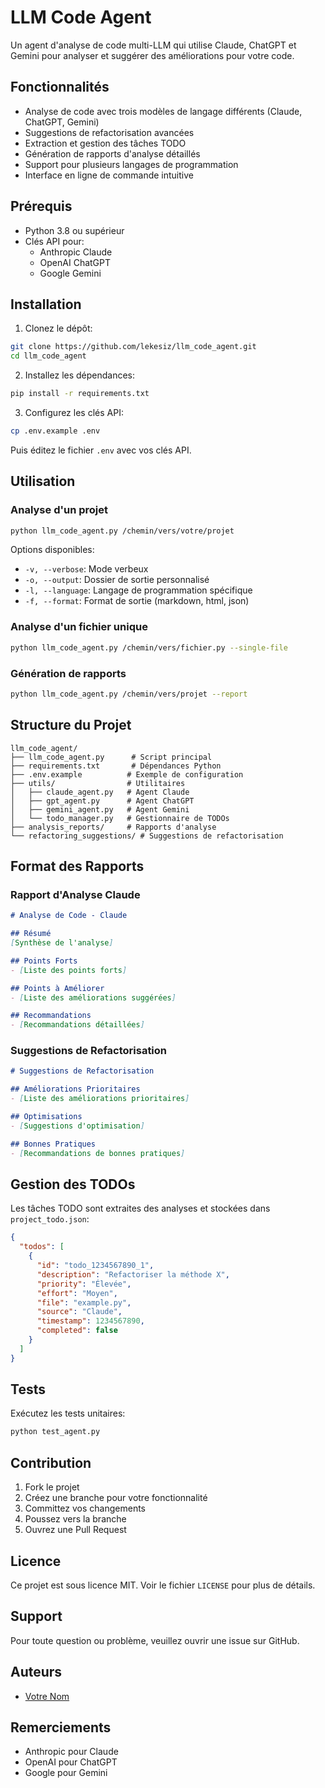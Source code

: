 # LLM Code Agent

Un agent d'analyse de code multi-LLM qui utilise Claude, ChatGPT et Gemini pour analyser et suggérer des améliorations pour votre code.

## Fonctionnalités

- Analyse de code avec trois modèles de langage différents (Claude, ChatGPT, Gemini)
- Suggestions de refactorisation avancées
- Extraction et gestion des tâches TODO
- Génération de rapports d'analyse détaillés
- Support pour plusieurs langages de programmation
- Interface en ligne de commande intuitive

## Prérequis

- Python 3.8 ou supérieur
- Clés API pour:
  - Anthropic Claude
  - OpenAI ChatGPT
  - Google Gemini

## Installation

1. Clonez le dépôt:
```bash
git clone https://github.com/lekesiz/llm_code_agent.git
cd llm_code_agent
```

2. Installez les dépendances:
```bash
pip install -r requirements.txt
```

3. Configurez les clés API:
```bash
cp .env.example .env
```
Puis éditez le fichier `.env` avec vos clés API.

## Utilisation

### Analyse d'un projet

```bash
python llm_code_agent.py /chemin/vers/votre/projet
```

Options disponibles:
- `-v, --verbose`: Mode verbeux
- `-o, --output`: Dossier de sortie personnalisé
- `-l, --language`: Langage de programmation spécifique
- `-f, --format`: Format de sortie (markdown, html, json)

### Analyse d'un fichier unique

```bash
python llm_code_agent.py /chemin/vers/fichier.py --single-file
```

### Génération de rapports

```bash
python llm_code_agent.py /chemin/vers/projet --report
```

## Structure du Projet

```
llm_code_agent/
├── llm_code_agent.py      # Script principal
├── requirements.txt       # Dépendances Python
├── .env.example          # Exemple de configuration
├── utils/                # Utilitaires
│   ├── claude_agent.py   # Agent Claude
│   ├── gpt_agent.py      # Agent ChatGPT
│   ├── gemini_agent.py   # Agent Gemini
│   └── todo_manager.py   # Gestionnaire de TODOs
├── analysis_reports/     # Rapports d'analyse
└── refactoring_suggestions/ # Suggestions de refactorisation
```

## Format des Rapports

### Rapport d'Analyse Claude

```markdown
# Analyse de Code - Claude

## Résumé
[Synthèse de l'analyse]

## Points Forts
- [Liste des points forts]

## Points à Améliorer
- [Liste des améliorations suggérées]

## Recommandations
- [Recommandations détaillées]
```

### Suggestions de Refactorisation

```markdown
# Suggestions de Refactorisation

## Améliorations Prioritaires
- [Liste des améliorations prioritaires]

## Optimisations
- [Suggestions d'optimisation]

## Bonnes Pratiques
- [Recommandations de bonnes pratiques]
```

## Gestion des TODOs

Les tâches TODO sont extraites des analyses et stockées dans `project_todo.json`:

```json
{
  "todos": [
    {
      "id": "todo_1234567890_1",
      "description": "Refactoriser la méthode X",
      "priority": "Élevée",
      "effort": "Moyen",
      "file": "example.py",
      "source": "Claude",
      "timestamp": 1234567890,
      "completed": false
    }
  ]
}
```

## Tests

Exécutez les tests unitaires:

```bash
python test_agent.py
```

## Contribution

1. Fork le projet
2. Créez une branche pour votre fonctionnalité
3. Committez vos changements
4. Poussez vers la branche
5. Ouvrez une Pull Request

## Licence

Ce projet est sous licence MIT. Voir le fichier `LICENSE` pour plus de détails.

## Support

Pour toute question ou problème, veuillez ouvrir une issue sur GitHub.

## Auteurs

- [Votre Nom](https://github.com/lekesiz)

## Remerciements

- Anthropic pour Claude
- OpenAI pour ChatGPT
- Google pour Gemini
